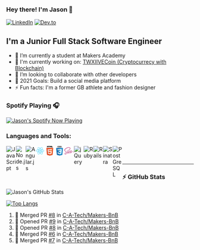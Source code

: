 ### Hey there! I'm Jason 👋

[![LinkedIn](https://img.shields.io/badge/LinkedIn-0077B5?style=for-the-badge&logo=linkedin&logoColor=white)](https://www.linkedin.com/in/jason-rowsell/) [![Dev.to](https://img.shields.io/badge/dev.to-0A0A0A?style=for-the-badge&logo=dev.to&logoColor=white)](#)

## I'm a Junior Full Stack Software Engineer

- 🌱 I’m currently a student at Makers Academy
- 🚀 I'm currently working on: [TWXIIVECoin (Cryptocurrecy with Blockchain)](https://github.com/jasonrowsell/TWXIIVECoin)
- 👯 I’m looking to collaborate with other developers
- 🥅 2021 Goals: Build a social media platform
- ⚡ Fun facts: I'm a former GB athlete and fashion designer

### Spotify Playing 🎧

[<img src="https://novatorem-pearl-three.vercel.app.vercel.app/api/spotify-playing" alt="Jason's Spotify Now Playing" width="350" />](https://open.spotify.com/user/saltnpepperyoo)

### Languages and Tools:

<img align="left" alt="JavaScript" width="26px" src="https://cdn.svgporn.com/logos/javascript.svg" />
<img align="left" alt="Node.js" width="26px" src="https://cdn.svgporn.com/logos/nodejs-icon.svg" />
<img align="left" alt="Angular.js" width="26px" src="https://cdn.svgporn.com/logos/angular-icon.svg" />
<img align="left" alt="React" width="26px" src="https://raw.githubusercontent.com/github/explore/80688e429a7d4ef2fca1e82350fe8e3517d3494d/topics/react/react.png" />
<img align="left" alt="HTML5" width="26px" src="https://raw.githubusercontent.com/github/explore/80688e429a7d4ef2fca1e82350fe8e3517d3494d/topics/html/html.png" />
<img align="left" alt="CSS3" width="26px" src="https://raw.githubusercontent.com/github/explore/80688e429a7d4ef2fca1e82350fe8e3517d3494d/topics/css/css.png" />
<img align="left" alt="Sass" width="26px" src="https://raw.githubusercontent.com/github/explore/80688e429a7d4ef2fca1e82350fe8e3517d3494d/topics/sass/sass.png" />
<img align="left" alt="jQuery" width="26px" src="https://cdn.svgporn.com/logos/jquery.svg" />
<img align="left" alt="Ruby" width="26px" src="https://cdn.svgporn.com/logos/ruby.svg" />
<img align="left" alt="Rails" width="26px" src="https://cdn.svgporn.com/logos/rails.svg" />
<img align="left" alt="Sinatra" width="26px" src="https://cdn.svgporn.com/logos/sinatra.svg" />
<img align="left" alt="PostGreSQL" width="26px" src="https://cdn.svgporn.com/logos/postgresql.svg" />

<br />
<br />

---

 ### ⚡️ GitHub Stats
 
<img alt="Jason's GitHub Stats" width="500px" src="https://github-readme-stats.vercel.app/api?username=jasonrowsell&theme=react&show_icons=true&count_private=true&hide_border=true" />

[![Top Langs](https://github-readme-stats.vercel.app/api/top-langs/?username=jasonrowsell&layout=compact)](https://github.com/jasonrowsell/github-readme-stats)

<!--START_SECTION:activity-->
1. 🎉 Merged PR [#8](https://github.com/C-A-Tech/Makers-BnB/pull/8) in [C-A-Tech/Makers-BnB](https://github.com/C-A-Tech/Makers-BnB)
2. 💪 Opened PR [#9](https://github.com/C-A-Tech/Makers-BnB/pull/9) in [C-A-Tech/Makers-BnB](https://github.com/C-A-Tech/Makers-BnB)
3. 💪 Opened PR [#8](https://github.com/C-A-Tech/Makers-BnB/pull/8) in [C-A-Tech/Makers-BnB](https://github.com/C-A-Tech/Makers-BnB)
4. 🎉 Merged PR [#6](https://github.com/C-A-Tech/Makers-BnB/pull/6) in [C-A-Tech/Makers-BnB](https://github.com/C-A-Tech/Makers-BnB)
5. 🎉 Merged PR [#7](https://github.com/C-A-Tech/Makers-BnB/pull/7) in [C-A-Tech/Makers-BnB](https://github.com/C-A-Tech/Makers-BnB)
<!--END_SECTION:activity-->


